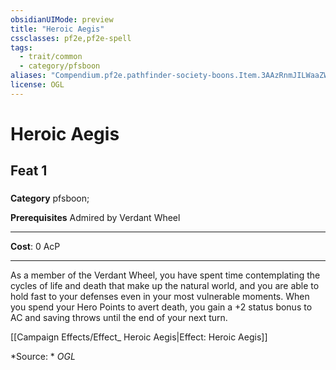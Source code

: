 ```yaml
---
obsidianUIMode: preview
title: "Heroic Aegis"
cssclasses: pf2e,pf2e-spell
tags:
  - trait/common
  - category/pfsboon
aliases: "Compendium.pf2e.pathfinder-society-boons.Item.3AAzRnmJILWaaZWk"
license: OGL
---
```

# Heroic Aegis
## Feat 1
### 

**Category** pfsboon; 



**Prerequisites** Admired by Verdant Wheel
* * *
**Cost**: 0 AcP

* * *

As a member of the Verdant Wheel, you have spent time contemplating the cycles of life and death that make up the natural world, and you are able to hold fast to your defenses even in your most vulnerable moments. When you spend your Hero Points to avert death, you gain a +2 status bonus to AC and saving throws until the end of your next turn.

[[Campaign Effects/Effect_ Heroic Aegis|Effect: Heroic Aegis]]

*Source: *
*OGL*